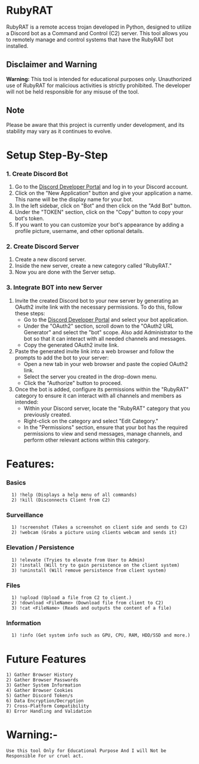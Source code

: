 # RubyRAT
RubyRAT is a remote access trojan developed in Python, designed to utilize a Discord bot as a Command and Control (C2) server. This tool allows you to remotely manage and control systems that have the RubyRAT bot installed.

## Disclaimer and Warning
**Warning:** This tool is intended for educational purposes only. Unauthorized use of RubyRAT for malicious activities is strictly prohibited. The developer will not be held responsible for any misuse of the tool.

## Note
Please be aware that this project is currently under development, and its stability may vary as it continues to evolve.


# Setup Step-By-Step

### 1. Create Discord Bot
   1. Go to the [Discord Developer Portal](https://discord.com/developers/applications) and log in to your Discord account.
   2. Click on the "New Application" button and give your application a name. This name will be the display name for your bot.
   3. In the left sidebar, click on "Bot" and then click on the "Add Bot" button.
   4. Under the "TOKEN" section, click on the "Copy" button to copy your bot's token.
   5. If you want to you can customize your bot's appearance by adding a profile picture, username, and other optional details.

### 2. Create Discord Server
   1. Create a new discord server.
   2. Inside the new server, create a new category called "RubyRAT."
   3. Now you are done with the Server setup.

### 3. Integrate BOT into new Server
   1. Invite the created Discord bot to your new server by generating an OAuth2 invite link with the necessary permissions. To do this, follow these steps:
      - Go to the [Discord Developer Portal](https://discord.com/developers/applications) and select your bot application.
      - Under the "OAuth2" section, scroll down to the "OAuth2 URL Generator" and select the "bot" scope. Also add Administrator to the bot so that it can interact with all needed channels and messages.
      - Copy the generated OAuth2 invite link.
   2. Paste the generated invite link into a web browser and follow the prompts to add the bot to your server:
      - Open a new tab in your web browser and paste the copied OAuth2 link.
      - Select the server you created in the drop-down menu.
      - Click the "Authorize" button to proceed.
   3. Once the bot is added, configure its permissions within the "RubyRAT" category to ensure it can interact with all channels and members as intended:
      - Within your Discord server, locate the "RubyRAT" category that you previously created.
      - Right-click on the category and select "Edit Category."
      - In the "Permissions" section, ensure that your bot has the required permissions to view and send messages, manage channels, and perform other relevant actions within this category.


# Features:

### Basics
      1) !help (Displays a help menu of all commands)
      2) !kill (Disconnects Client from C2)

### Surveillance
      1) !screenshot (Takes a screenshot on client side and sends to C2)
      2) !webcam (Grabs a picture using clients webcam and sends it)

### Elevation / Persistence
      1) !elevate (Tryies to elevate from User to Admin)
      2) !install (Will try to gain persistence on the client system)
      3) !uninstall (Will remove persistence from client system)

### Files
      1) !upload (Upload a file from C2 to client.)
      2) !download <FileName> (Download file from client to C2)
      3) !cat <FileName> (Reads and outputs the content of a file)

### Information
      1) !info (Get system info such as GPU, CPU, RAM, HDD/SSD and more.)


# Future Features
    1) Gather Browser History
    2) Gather Browser Passwords
    3) Gather System Information
    4) Gather Browser Cookies
    5) Gather Discord Token/s
    6) Data Encryption/Decryption
    7) Cross-Platform Compatibility
    8) Error Handling and Validation
    

# Warning:-
    Use this tool Only for Educational Purpose And I will Not be Responsible For ur cruel act.
